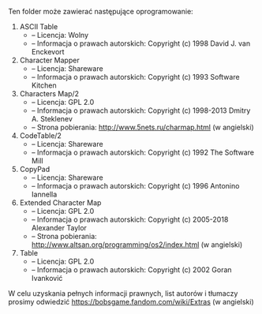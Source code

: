 Ten folder może zawierać następujące oprogramowanie:

1. ASCII Table
   - – Licencja: Wolny
   - – Informacja o prawach autorskich: Copyright (c) 1998 David J. van Enckevort
2. Character Mapper
   - – Licencja: Shareware
   - – Informacja o prawach autorskich: Copyright (c) 1993 Software Kitchen
3. Characters Map/2
   - – Licencja: GPL 2.0
   - – Informacja o prawach autorskich: Copyright (c) 1998-2013 Dmitry A. Steklenev
   - – Strona pobierania: http://www.5nets.ru/charmap.html (w angielski)
4. CodeTable/2
   - – Licencja: Shareware
   - – Informacja o prawach autorskich: Copyright (c) 1992 The Software Mill
5. CopyPad
   - – Licencja: Shareware
   - – Informacja o prawach autorskich: Copyright (c) 1996 Antonino Iannella
6. Extended Character Map
   - – Licencja: GPL 2.0
   - – Informacja o prawach autorskich: Copyright (c) 2005-2018 Alexander Taylor
   - – Strona pobierania: http://www.altsan.org/programming/os2/index.html (w angielski)
7. Table
   - – Licencja: GPL 2.0
   - – Informacja o prawach autorskich: Copyright (c) 2002 Goran Ivanković

W celu uzyskania pełnych informacji prawnych, list autorów i tłumaczy prosimy odwiedzić https://bobsgame.fandom.com/wiki/Extras (w angielski)

